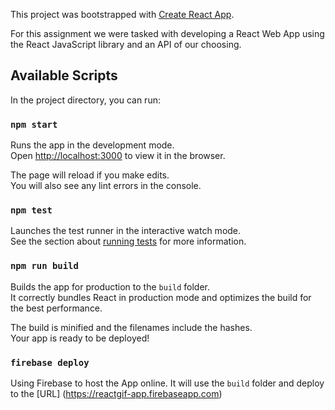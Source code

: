 This project was bootstrapped with [Create React App](https://github.com/facebook/create-react-app).

For this assignment we were tasked with developing a React Web App using the React JavaScript library and an API of our choosing.

## Available Scripts

In the project directory, you can run:

### `npm start`

Runs the app in the development mode.<br>
Open [http://localhost:3000](http://localhost:3000) to view it in the browser.

The page will reload if you make edits.<br>
You will also see any lint errors in the console.

### `npm test`

Launches the test runner in the interactive watch mode.<br>
See the section about [running tests](https://facebook.github.io/create-react-app/docs/running-tests) for more information.

### `npm run build`

Builds the app for production to the `build` folder.<br>
It correctly bundles React in production mode and optimizes the build for the best performance.

The build is minified and the filenames include the hashes.<br>
Your app is ready to be deployed!

### `firebase deploy`

Using Firebase to host the App online.
It will use the `build` folder and deploy to the [URL] (https://reactgif-app.firebaseapp.com)
